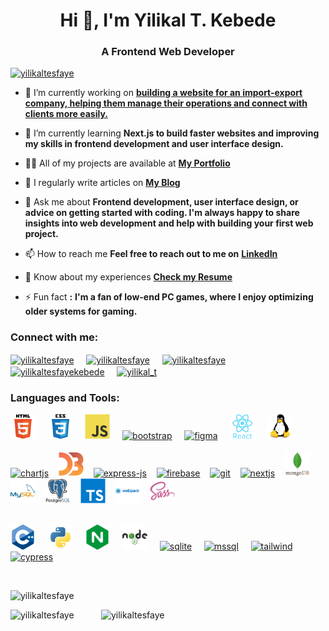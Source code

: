 <h1 align="center">Hi 👋, I'm Yilikal T. Kebede</h1>
<h3 align="center">A Frontend Web Developer</h3>

<p align="left">
  <a href="https://github.com/ryo-ma/github-profile-trophy">
    <img src="https://github-profile-trophy.vercel.app/?username=yilikaltesfaye&theme=darkhub" alt="yilikaltesfaye" />
  </a>
</p>

- 🔭 I’m currently working on [**building a website for an import-export company, helping them manage their operations and connect with clients more easily.**](https://github.com/Obsidian-NextGen/BuyfromEt_Vanila)

- 🌱 I’m currently learning **Next.js to build faster websites and improving my skills in frontend development and user interface design.**

- 👨‍💻 All of my projects are available at <a href="https://yilikaltesfaye.github.io" target="_blank">**My Portfolio**</a>

- 📝 I regularly write articles on <a href="https://yilikaltesfaye.github.io/blog" target="_blank">**My Blog**</a>

- 💬 Ask me about **Frontend development, user interface design, or advice on getting started with coding. I'm always happy to share insights into web development and help with building your first web project.**

- 📫 How to reach me **Feel free to reach out to me on** <a href="https://linkedin.com/in/yilikaltesfayekebede" target="_blank">**LinkedIn**</a>

- 📄 Know about my experiences <a href="https://drive.google.com/file/d/1R12gKDwAvb8nHppMoRHhCFzKq68fORcd/view" target="_blank">**Check my Resume**</a>

- ⚡ Fun fact **:** **I'm a fan of low-end PC games, where I enjoy optimizing older systems for gaming.**

<h3 align="left">Connect with me:</h3>
<p align="left">
  <a href="https://codepen.io/yilikaltesfaye" target="_blank"><img align="center" src="https://raw.githubusercontent.com/rahuldkjain/github-profile-readme-generator/master/src/images/icons/Social/codepen.svg" alt="yilikaltesfaye" height="30" width="40" /></a>
  &nbsp;&nbsp;&nbsp;
  <a href="https://dev.to/yilikaltesfaye" target="_blank"><img align="center" src="https://raw.githubusercontent.com/rahuldkjain/github-profile-readme-generator/master/src/images/icons/Social/devto.svg" alt="yilikaltesfaye" height="30" width="40" /></a>
  &nbsp;&nbsp;&nbsp;
  <a href="https://twitter.com/yilikaltesfaye" target="_blank"><img align="center" src="https://raw.githubusercontent.com/rahuldkjain/github-profile-readme-generator/master/src/images/icons/Social/twitter.svg" alt="yilikaltesfaye" height="30" width="40" /></a>
  &nbsp;&nbsp;&nbsp;
  <a href="https://linkedin.com/in/yilikaltesfayekebede" target="_blank"><img align="center" src="https://raw.githubusercontent.com/rahuldkjain/github-profile-readme-generator/master/src/images/icons/Social/linked-in-alt.svg" alt="yilikaltesfayekebede" height="30" width="40" /></a>
  &nbsp;&nbsp;&nbsp;
  <a href="https://instagram.com/yilikal_t" target="_blank"><img align="center" src="https://raw.githubusercontent.com/rahuldkjain/github-profile-readme-generator/master/src/images/icons/Social/instagram.svg" alt="yilikal_t" height="30" width="40" /></a>
</p>

<h3 align="left">Languages and Tools:</h3>
<p align="left"> 
  <!-- Beginner-Friendly -->
  <a href="https://www.w3.org/html/" target="_blank" rel="noreferrer"><img src="https://raw.githubusercontent.com/devicons/devicon/master/icons/html5/html5-original-wordmark.svg" alt="html5" width="40" height="40"/></a>
  &nbsp;&nbsp;&nbsp;
  <a href="https://www.w3schools.com/css/" target="_blank" rel="noreferrer"><img src="https://raw.githubusercontent.com/devicons/devicon/master/icons/css3/css3-original-wordmark.svg" alt="css3" width="40" height="40"/></a>
  &nbsp;&nbsp;&nbsp;
  <a href="https://developer.mozilla.org/en-US/docs/Web/JavaScript" target="_blank" rel="noreferrer"><img src="https://raw.githubusercontent.com/devicons/devicon/master/icons/javascript/javascript-original.svg" alt="javascript" width="40" height="40"/></a> 
  &nbsp;&nbsp;&nbsp;
  <a href="https://getbootstrap.com" target="_blank" rel="noreferrer"><img src="https://img.icons8.com/?size=100&id=g9mmSxx3SwAI&format=png&color=000000" alt="bootstrap" width="40" height="40"/></a>
  &nbsp;&nbsp;&nbsp;
  <a href="https://www.figma.com/" target="_blank" rel="noreferrer"><img src="https://www.vectorlogo.zone/logos/figma/figma-icon.svg" alt="figma" width="40" height="40"/></a> &nbsp;&nbsp;&nbsp;
  <a href="https://reactjs.org/" target="_blank" rel="noreferrer"><img src="https://raw.githubusercontent.com/devicons/devicon/master/icons/react/react-original-wordmark.svg" alt="react" width="40" height="40"/></a> 
  &nbsp;&nbsp;&nbsp;
  <a href="https://www.linux.org/" target="_blank" rel="noreferrer"><img src="https://raw.githubusercontent.com/devicons/devicon/master/icons/linux/linux-original.svg" alt="linux" width="40" height="40"/></a>

  <!-- Intermediate -->
  <br>
  <br>
  <a href="https://www.chartjs.org" target="_blank" rel="noreferrer"><img src="https://www.chartjs.org/media/logo-title.svg" alt="chartjs" width="40" height="40"/></a> 
  &nbsp;&nbsp;
  <a href="https://d3js.org/" target="_blank" rel="noreferrer"><img src="https://raw.githubusercontent.com/devicons/devicon/master/icons/d3js/d3js-original.svg" alt="d3js" width="40" height="40"/></a>
  &nbsp;&nbsp;
  <a href="https://expressjs.com" target="_blank" rel="noreferrer"><img width="40" height="40" src="https://img.icons8.com/office/40/000000/express-js.png" alt="express-js" /></a>
  &nbsp;&nbsp;
  <a href="https://firebase.google.com/" target="_blank" rel="noreferrer"><img src="https://www.vectorlogo.zone/logos/firebase/firebase-icon.svg" alt="firebase" width="40" height="40"/></a> 
  &nbsp;&nbsp;
  <a href="https://git-scm.com/" target="_blank" rel="noreferrer"><img src="https://www.vectorlogo.zone/logos/git-scm/git-scm-icon.svg" alt="git" width="40" height="40"/></a> 
  &nbsp;&nbsp;
  <a href="https://nextjs.org/" target="_blank" rel="noreferrer"><img src="https://img.icons8.com/?size=100&id=AU6Wc7r56Fxz&format=png&color=000000" alt="nextjs" width="40" height="40"/></a> 
  &nbsp;&nbsp;
  <a href="https://www.mongodb.com/" target="_blank" rel="noreferrer"><img src="https://raw.githubusercontent.com/devicons/devicon/master/icons/mongodb/mongodb-original-wordmark.svg" alt="mongodb" width="40" height="40"/></a> 
  &nbsp;&nbsp;
  <a href="https://www.mysql.com/" target="_blank" rel="noreferrer"><img src="https://raw.githubusercontent.com/devicons/devicon/master/icons/mysql/mysql-original-wordmark.svg" alt="mysql" width="40" height="40"/></a> 
  &nbsp;&nbsp;
  <a href="https://www.postgresql.org" target="_blank" rel="noreferrer"><img src="https://raw.githubusercontent.com/devicons/devicon/master/icons/postgresql/postgresql-original-wordmark.svg" alt="postgresql" width="40" height="40"/></a> 
  &nbsp;&nbsp;
  <a href="https://www.typescriptlang.org/" target="_blank" rel="noreferrer"><img src="https://raw.githubusercontent.com/devicons/devicon/master/icons/typescript/typescript-original.svg" alt="typescript" width="40" height="40"/></a> 
  &nbsp;&nbsp;
  <a href="https://webpack.js.org" target="_blank" rel="noreferrer"><img src="https://raw.githubusercontent.com/devicons/devicon/d00d0969292a6569d45b06d3f350f463a0107b0d/icons/webpack/webpack-original-wordmark.svg" alt="webpack" width="40" height="40"/></a> 
  &nbsp;&nbsp;
  <a href="https://sass-lang.com" target="_blank" rel="noreferrer"><img src="https://raw.githubusercontent.com/devicons/devicon/master/icons/sass/sass-original.svg" alt="sass" width="40" height="40"/></a> 
  <br>
  <br>

  <!-- Advanced -->
  <a href="https://www.w3schools.com/cpp/" target="_blank" rel="noreferrer"><img src="https://raw.githubusercontent.com/devicons/devicon/master/icons/cplusplus/cplusplus-original.svg" alt="cplusplus" width="40" height="40"/></a> 
  &nbsp;&nbsp;&nbsp;
  <a href="https://www.python.org" target="_blank" rel="noreferrer"><img src="https://raw.githubusercontent.com/devicons/devicon/master/icons/python/python-original.svg" alt="python" width="40" height="40"/></a> 
  &nbsp;&nbsp;&nbsp;
  <a href="https://www.nginx.com" target="_blank" rel="noreferrer"><img src="https://raw.githubusercontent.com/devicons/devicon/master/icons/nginx/nginx-original.svg" alt="nginx" width="40" height="40"/></a> 
  &nbsp;&nbsp;&nbsp;
  <a href="https://nodejs.org" target="_blank" rel="noreferrer"><img src="https://raw.githubusercontent.com/devicons/devicon/master/icons/nodejs/nodejs-original-wordmark.svg" alt="nodejs" width="40" height="40"/></a> 
  &nbsp;&nbsp;&nbsp;
  <a href="https://www.sqlite.org/" target="_blank" rel="noreferrer"><img src="https://www.vectorlogo.zone/logos/sqlite/sqlite-icon.svg" alt="sqlite" width="40" height="40"/></a> 
  &nbsp;&nbsp;&nbsp;
  <a href="https://www.microsoft.com/en-us/sql-server" target="_blank" rel="noreferrer"><img src="https://www.svgrepo.com/show/303229/microsoft-sql-server-logo.svg" alt="mssql" width="40" height="40"/></a> 
  &nbsp;&nbsp;&nbsp;
  <a href="https://www.tailwindcss.com/" target="_blank" rel="noreferrer"><img src="https://www.vectorlogo.zone/logos/tailwindcss/tailwindcss-icon.svg" alt="tailwind" width="40" height="40"/></a> 
  &nbsp;&nbsp;&nbsp;
  <a href="https://www.cypress.io" target="_blank" rel="noreferrer"><img src="https://www.abcsoftwarecompany.com/_next/image?url=https%3A%2F%2Fd2ef4hkqu4id.cloudfront.net%2Fcypress_logo_social_2904db380b.png&w=3840&q=75" alt="cypress" width="70" height="40"/></a> 
</p>
<br>
<p>
<img src="https://github-readme-stats.vercel.app/api/top-langs?username=yilikaltesfaye&show_icons=true&locale=en&layout=compact"alt="yilikaltesfaye" /> 
</p>
<p>
  <img src="https://github-readme-streak-stats.herokuapp.com/?user=yilikaltesfaye&" alt="yilikaltesfaye" />
  &nbsp;&nbsp;&nbsp;&nbsp;&nbsp;&nbsp;&nbsp;&nbsp;&nbsp;
<img src="https://github-readme-stats.vercel.app/api?username=yilikaltesfaye&show_icons=true&locale=en" alt="yilikaltesfaye" />
</p>

